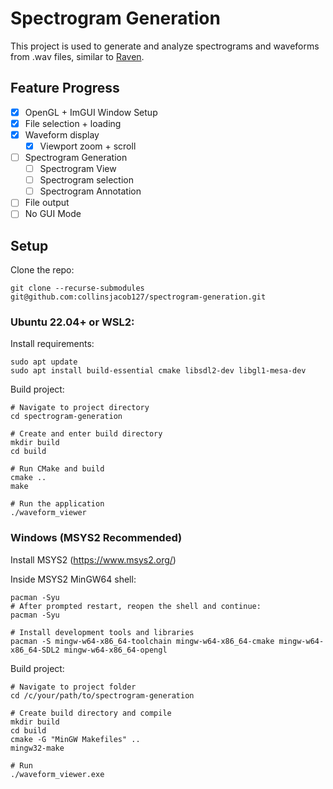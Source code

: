 # Spectrogram Generation

This project is used to generate and analyze spectrograms and waveforms from .wav files, similar to [Raven](https://www.birds.cornell.edu/ccb/raven-pro/).

## Feature Progress

- [x] OpenGL + ImGUI Window Setup
- [x] File selection + loading
- [x] Waveform display
  - [x] Viewport zoom + scroll
- [ ] Spectrogram Generation
  - [ ] Spectrogram View
  - [ ] Spectrogram selection
  - [ ] Spectrogram Annotation
- [ ] File output
- [ ] No GUI Mode

## Setup

Clone the repo:

```
git clone --recurse-submodules git@github.com:collinsjacob127/spectrogram-generation.git
```

### Ubuntu 22.04+ or WSL2:

Install requirements:

```
sudo apt update
sudo apt install build-essential cmake libsdl2-dev libgl1-mesa-dev
```

Build project:

```
# Navigate to project directory
cd spectrogram-generation

# Create and enter build directory
mkdir build
cd build

# Run CMake and build
cmake ..
make

# Run the application
./waveform_viewer
```

### Windows (MSYS2 Recommended)

Install MSYS2 (https://www.msys2.org/)

Inside MSYS2 MinGW64 shell:
```
pacman -Syu
# After prompted restart, reopen the shell and continue:
pacman -Syu

# Install development tools and libraries
pacman -S mingw-w64-x86_64-toolchain mingw-w64-x86_64-cmake mingw-w64-x86_64-SDL2 mingw-w64-x86_64-opengl
```

Build project:

```
# Navigate to project folder
cd /c/your/path/to/spectrogram-generation

# Create build directory and compile
mkdir build
cd build
cmake -G "MinGW Makefiles" ..
mingw32-make

# Run
./waveform_viewer.exe
```

